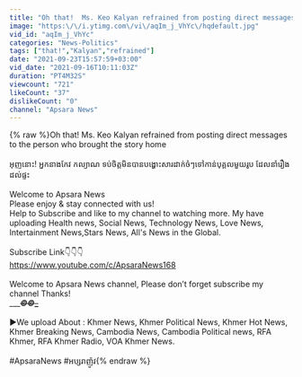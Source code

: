 ```yaml
---
title: "Oh that!  Ms. Keo Kalyan refrained from posting direct messages to the person who brought the story"
image: "https:\/\/i.ytimg.com\/vi\/aqIm_j_VhYc\/hqdefault.jpg"
vid_id: "aqIm_j_VhYc"
categories: "News-Politics"
tags: ["that!","Kalyan","refrained"]
date: "2021-09-23T15:57:59+03:00"
vid_date: "2021-09-16T10:11:03Z"
duration: "PT4M32S"
viewcount: "721"
likeCount: "37"
dislikeCount: "0"
channel: "Apsara News"
---
```

{% raw %}Oh that!  Ms. Keo Kalyan refrained from posting direct messages to the person who brought the story home<br /><br />អុញនោះ! អ្នកនាងកែវ កល្យាណ ទប់ចិត្តមិនបានបង្ហោះសារដាក់ចំៗទៅកាន់បុគ្គលមួយរូប ដែលនាំរឿងដល់ផ្ទះ<br /><br />Welcome to​​ Apsara News<br />Please enjoy &amp; stay connected with us!<br />Help to Subscribe and like to my channel to watching more. My have uploading Health news, Social News, Technology News, Love News, Intertainment News,Stars News, All's News in the Global.<br /><br />Subscribe Link👇👇👇<br /><a rel="nofollow" target="blank" href="https://www.youtube.com/c/ApsaraNews168">https://www.youtube.com/c/ApsaraNews168</a><br /><br />Welcome to Apsara News channel, Please don’t forget subscribe my channel Thanks! <br />_____~~____©_©____~~__<br /> <br />▶️We upload About : Khmer News, Khmer Political News, Khmer Hot News, Khmer Breaking News, Cambodia News, Cambodia Political news, RFA Khmer, RFA Khmer Radio, VOA Khmer News.<br /><br />#ApsaraNews #អប្សរាញ៉ូវ{% endraw %}
